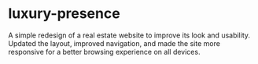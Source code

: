 # luxury-presence
A simple redesign of a real estate website to improve its look and usability. Updated the layout, improved navigation, and made the site more responsive for a better browsing experience on all devices.
